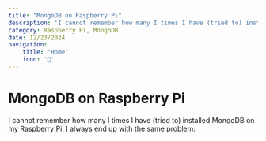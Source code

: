 ```yaml
---
title: "MongoDB on Raspberry Pi"
description: 'I cannot remember how many I times I have (tried to) installed MongoDB on my Raspberry Pi. I always end up with the same problem.'
category: Raspberry Pi, MongoDB
date: 12/23/2024
navigation:
    title: 'Home'
    icon: '🏡'
---
```


# MongoDB on Raspberry Pi

I cannot remember how many I times I have (tried to) installed MongoDB on my Raspberry Pi. I always end up with the same problem: